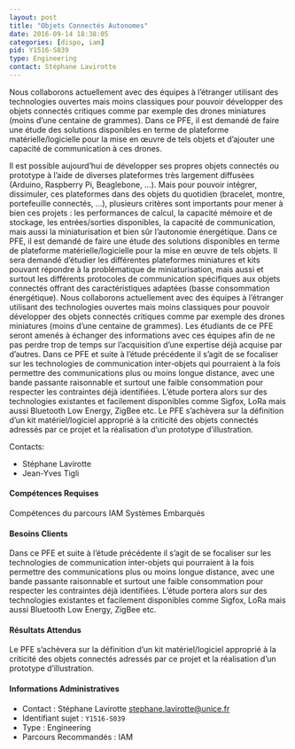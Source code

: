 ```yaml
---
layout: post
title: "Objets Connectés Autonomes"
date: 2016-09-14 18:38:05
categories: [dispo, iam]
pid: Y1516-S039
type: Engineering
contact: Stéphane Lavirotte
---
```

       
Nous collaborons actuellement avec des  équipes à l’étranger utilisant des technologies ouvertes mais moins classiques pour pouvoir développer des objets connectés critiques comme par exemple des drones miniatures (moins d’une centaine de grammes). Dans ce PFE, il est demandé de faire une étude des solutions disponibles en terme de plateforme matérielle/logicielle pour la mise en œuvre de tels objets et d’ajouter une capacité de communication à ces drones.

Il est possible aujourd’hui de développer ses propres objets connectés ou prototype à l’aide de diverses plateformes très largement diffusées (Arduino, Raspberry Pi, Beaglebone, …). Mais pour pouvoir intégrer, dissimuler, ces plateformes dans des objets du quotidien (bracelet, montre, portefeuille connectés, …), plusieurs critères sont importants pour mener à bien ces projets : les performances de calcul, la capacité mémoire et de stockage, les entrées/sorties disponibles, la capacité de communication, mais aussi la miniaturisation et bien sûr l’autonomie énergétique.
Dans ce PFE, il est demandé de faire une étude des solutions disponibles en terme de plateforme matérielle/logicielle pour la mise en œuvre de tels objets. Il sera demandé d’étudier les différentes plateformes miniatures et kits pouvant répondre à la problématique de miniaturisation, mais aussi et surtout les différents protocoles de communication spécifiques aux objets connectés offrant des caractéristiques adaptées (basse consommation énergétique).
Nous collaborons actuellement avec des  équipes à l’étranger utilisant des technologies ouvertes mais moins classiques pour pouvoir développer des objets connectés critiques comme par exemple des drones miniatures (moins d’une centaine de grammes). Les étudiants de ce PFE seront amenés à échanger des informations avec ces équipes afin de ne pas perdre trop de temps sur l’acquisition d’une expertise déjà acquise par d’autres.
Dans ce PFE et suite à l’étude  précédente il s’agit de se focaliser sur les technologies de communication inter-objets qui pourraient à la fois permettre des communications plus ou moins longue distance, avec une bande passante raisonnable et surtout une faible consommation pour respecter les contraintes déjà identifiées. L’étude portera alors sur des technologies existantes et facilement disponibles comme Sigfox, LoRa mais aussi Bluetooth Low Energy, ZigBee etc. 
Le PFE s’achèvera sur la définition d’un kit matériel/logiciel approprié à la criticité des objets connectés adressés par ce projet et la réalisation d’un prototype d’illustration.

Contacts:
 - Stéphane Lavirotte
 - Jean-Yves Tigli

#### Compétences Requises
Compétences du parcours IAM
Systèmes Embarqués


#### Besoins Clients
Dans ce PFE et suite à l’étude  précédente il s’agit de se focaliser sur les technologies de communication inter-objets qui pourraient à la fois permettre des communications plus ou moins longue distance, avec une bande passante raisonnable et surtout une faible consommation pour respecter les contraintes déjà identifiées. L’étude portera alors sur des technologies existantes et facilement disponibles comme Sigfox, LoRa mais aussi Bluetooth Low Energy, ZigBee etc. 

#### Résultats Attendus
Le PFE s’achèvera sur la définition d’un kit matériel/logiciel approprié à la criticité des objets connectés adressés par ce projet et la réalisation d’un prototype d’illustration.
     

#### Informations Administratives
  * Contact : Stéphane Lavirotte <stephane.lavirotte@unice.fr>
  * Identifiant sujet : `Y1516-S039`
  * Type : Engineering
  * Parcours Recommandés : IAM
     